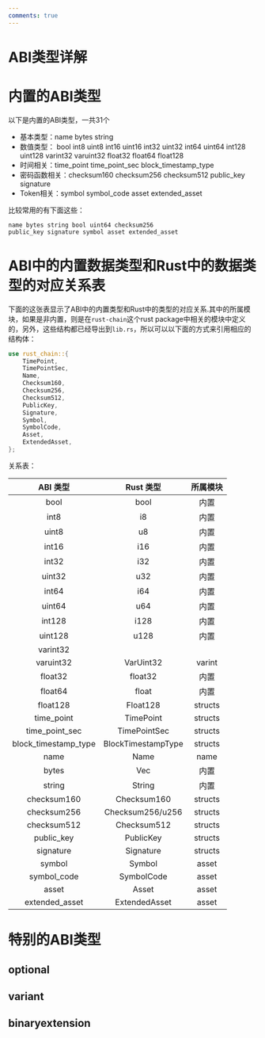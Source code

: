 ```yaml
---
comments: true
---
```


# ABI类型详解

# 内置的ABI类型

以下是内置的ABI类型，一共31个

- 基本类型：name bytes string
- 数值类型： bool int8 uint8 int16 uint16 int32 uint32 int64 uint64 int128 uint128 varint32 varuint32 float32 float64 float128
- 时间相关：time_point time_point_sec block_timestamp_type
- 密码函数相关：checksum160 checksum256 checksum512 public_key signature
- Token相关：symbol symbol_code asset extended_asset

比较常用的有下面这些：

```
name bytes string bool uint64 checksum256
public_key signature symbol asset extended_asset
```
                                                                                                    
# ABI中的内置数据类型和Rust中的数据类型的对应关系表

下面的这张表显示了ABI中的内置类型和Rust中的类型的对应关系.其中的所属模块，如果是非内置，则是在`rust-chain`这个rust package中相关的模块中定义的，另外，这些结构都已经导出到`lib.rs`，所以可以以下面的方式来引用相应的结构体：

```rust
use rust_chain::{
    TimePoint,
    TimePointSec,
    Name,
    Checksum160,
    Checksum256,
    Checksum512,
    PublicKey,
    Signature,
    Symbol,
    SymbolCode,
    Asset,
    ExtendedAsset,
};
```

关系表：

|         ABI 类型     |   Rust 类型       |      所属模块    |
|:--------------------:|:------------------:|:------------------:|
|         bool         |        bool        |   内置    |
|         int8         |         i8         |   内置    |
|         uint8        |         u8         |   内置    |
|         int16        |         i16        |   内置    |
|         int32        |         i32        |   内置    |
|        uint32        |         u32        |   内置    |
|         int64        |         i64        |   内置    |
|        uint64        |         u64        |   内置    |
|        int128        |        i128        |   内置    |
|        uint128       |        u128        |   内置    |
|       varint32       |                    |          |
|       varuint32      |      VarUint32     |   varint |
|        float32       |     float32        |  内置     |
|        float64       |       float        |  内置     |
|       float128       |      Float128      |  structs  |
|      time_point      |      TimePoint     |  structs  |
|    time_point_sec    |    TimePointSec    |  structs  |
| block_timestamp_type | BlockTimestampType |  structs  |
|         name         |        Name        |  name  |
|         bytes        |        Vec<u8>     |  内置  |
|        string        |        String      |  内置  |
|      checksum160     |     Checksum160    |  structs  |
|      checksum256     |   Checksum256/u256 |  structs  |
|      checksum512     |     Checksum512    |  structs  |
|      public_key      |      PublicKey     |  structs  |
|       signature      |      Signature     |  structs  |
|        symbol        |       Symbol       | asset   |
|      symbol_code     |     SymbolCode     | asset   |
|         asset        |        Asset       | asset   |
|    extended_asset    |    ExtendedAsset   | asset   |
                                                                                                    
# 特别的ABI类型

## optional

## variant

## binaryextension
